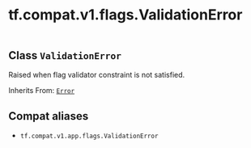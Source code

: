 <div itemscope itemtype="http://developers.google.com/ReferenceObject">
<meta itemprop="name" content="tf.compat.v1.flags.ValidationError" />
<meta itemprop="path" content="Stable" />
</div>

# tf.compat.v1.flags.ValidationError

<!-- Insert buttons and diff -->

<table class="tfo-notebook-buttons tfo-api" align="left">
</table>



## Class `ValidationError`

Raised when flag validator constraint is not satisfied.

Inherits From: [`Error`](../../../../tf/compat/v1/flags/Error.md)

<!-- Placeholder for "Used in" -->




## Compat aliases

* `tf.compat.v1.app.flags.ValidationError`

